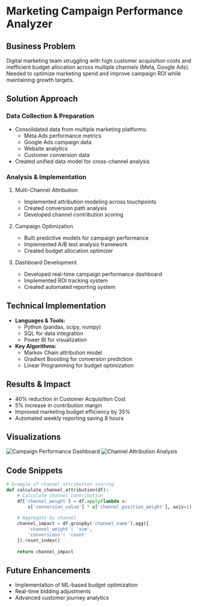 # Marketing Campaign Performance Analyzer

## Business Problem
Digital marketing team struggling with high customer acquisition costs and inefficient budget allocation across multiple channels (Meta, Google Ads). Needed to optimize marketing spend and improve campaign ROI while maintaining growth targets.

## Solution Approach
### Data Collection & Preparation
- Consolidated data from multiple marketing platforms:
  - Meta Ads performance metrics
  - Google Ads campaign data
  - Website analytics
  - Customer conversion data
- Created unified data model for cross-channel analysis

### Analysis & Implementation
1. Multi-Channel Attribution
   - Implemented attribution modeling across touchpoints
   - Created conversion path analysis
   - Developed channel contribution scoring

2. Campaign Optimization
   - Built predictive models for campaign performance
   - Implemented A/B test analysis framework
   - Created budget allocation optimizer

3. Dashboard Development
   - Developed real-time campaign performance dashboard
   - Implemented ROI tracking system
   - Created automated reporting system

## Technical Implementation
- **Languages & Tools:**
  - Python (pandas, scipy, numpy)
  - SQL for data integration
  - Power BI for visualization
- **Key Algorithms:**
  - Markov Chain attribution model
  - Gradient Boosting for conversion prediction
  - Linear Programming for budget optimization

## Results & Impact
- 40% reduction in Customer Acquisition Cost
- 5% increase in contribution margin
- Improved marketing budget efficiency by 35%
- Automated weekly reporting saving 8 hours

## Visualizations
![Campaign Performance Dashboard](/images/campaign-performance.png)
![Channel Attribution Analysis](/images/attribution-analysis.png)

## Code Snippets
```python
# Example of channel attribution scoring
def calculate_channel_attribution(df):
    # Calculate channel contribution
    df['channel_weight'] = df.apply(lambda x: 
        x['conversion_value'] * x['channel_position_weight'], axis=1)
    
    # Aggregate by channel
    channel_impact = df.groupby('channel_name').agg({
        'channel_weight': 'sum',
        'conversions': 'count'
    }).reset_index()
    
    return channel_impact
```

## Future Enhancements
- Implementation of ML-based budget optimization
- Real-time bidding adjustments
- Advanced customer journey analytics
